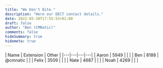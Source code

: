 ```yaml
---
title: "We Don't Bite."
description: "Here our DECT contact details."
date: 2022-05-30T17:55:53+01:00
draft: false
author: "Ben (CMNatic)"
comments: false
hideSummary: true
hidemeta: true
---
```


| Name  | Extension  | Other | 
|---|---|---|---|
| Aaron  | 5949 |   |   |
| Ben  | 8188 | @cmnatic  |   |
| Felix  | 3509 |   |   |
| Nate  | 4687 |   |   |
| Noah  | 4269  |   |   |
